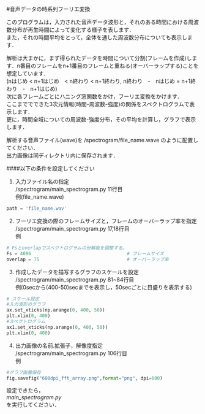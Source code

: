 #音声データの時系列フーリエ変換  

このプログラムは，入力された音声データ波形と，それのある時間における周波数分布が再生時間によって変化する様子を表します．  
また，それの時間平均をとって，全体を通した周波数分布についても表示します．  

解析は大まかに，まず得られたデータを時間について分割(フレームを作成)します．n番目のフレームをn+1番目のフレームと重ねる(オーバーラップする)ことを想定しています．  
(nはじめ < n+1はじめ　< n終わり < n+1終わり, n終わり　-　nはじめ = n+1終わり　-　n+1はじめ)  
次に各フレームごとにハニング窓関数をかけ，フーリエ変換をかけます．  
ここまででできた3次元情報(時間-周波数-強度)の関係をスペクトログラムで表示します．  
更に，時間全域についての周波数-強度分布，その平均を計算し，グラフで表示します．  

解析する音声ファイル(wave)を /spectrogram/file_name.wave のように配置してください．  
出力画像は同ディレクトリ内に保存されます．  

####以下の条件を設定してください  
1. 入力ファイル名の指定  
/spectrogram/main_spectrogram.py 11行目  
例(file_name.wave)  
```python
path = 'file_name.wav'
```

2. フーリエ変換の際のフレームサイズと，フレームのオーバーラップ率を指定  
/spectrogram/main_spectrogram.py 17,18行目  
例    
```python
# Fsとoverlapでスペクトログラムの分解能を調整する。
Fs = 4096                                   # フレームサイズ
overlap = 75                                # オーバーラップ率
```

3. 作成したデータを描写するグラフのスケールを設定  
/spectrogram/main_spectrogram.py 81~84行目  
例(0secから(400-50)secまでを表示し，50secごとに目盛りを表示する)  
```python
# スケール設定
#入力波形のグラフ
ax.set_xticks(np.arange(0, 400, 50))
plt.xlim(0, 400)
#スペクトログラム
ax1.set_xticks(np.arange(0, 400, 50))
plt.xlim(0, 400)
```

4. 出力画像の名前.拡張子，解像度指定  
/spectrogram/main_spectrogram.py 106行目  
例
```python
#グラフ画像保存
fig.savefig("600dpi_fft_array.png",format="png", dpi=600)
```


設定できたら，  
 *main_spectrogram.py*  
を実行してください．  
